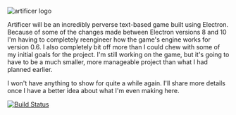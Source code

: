 ![artificer logo](https://imgur.com/CI7chSq)

Artificer will be an incredibly perverse text-based game built using Electron. Because of some of the changes made between Electron versions 8 and 10 I'm having to completely reengineer how the game's engine works for version 0.6. I also completely bit off more than I could chew with some of my initial goals for the project. I'm still working on the game, but it's going to have to be a much smaller, more manageable project than what I had planned earlier.

I won't have anything to show for quite a while again. I'll share more details once I have a better idea about what I'm even making here.

[![Build Status](https://travis-ci.org/maldrasen/artificer.svg?branch=master)](https://travis-ci.org/maldrasen/artificer)
